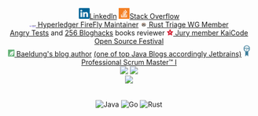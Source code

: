 <div>
  <div align="center">
    <a href="https://www.linkedin.com/in/alexey-semenyuk-60410b94/" title="LinkedIn Profile"><img width="22" src="images/linkedin.svg">LinkedIn</a>
    <a href="https://stackoverflow.com/users/2650960/alexey-semenyuk" title="Stack Overflow Profile"><img width="22" src="images/stackoverflow.svg">Stack Overflow</a>
  </div>
  <div align="center">
    <a href="https://lf-hyperledger.atlassian.net/wiki/spaces/FIR/pages/20155055/Maintainers" title="LF Decentralized Trust"><img width="13.3" src="images/hyperledger-firefly.png"> Hyperledger FireFly Maintainer</a>
      <a href="https://rust-lang.org/governance/teams/launching-pad/#team-wg-triage" title="Rust"><img width="13.3" src="images/images_rust.jpeg"> Rust Triage WG Member</a>
  </div>
  <div align="center">
    <a href="https://www.amazon.co.uk/Angry-Tests-Yegor-Bugayenko/dp/B0F54QSHHS?asin=B0F54QSHHS&revisionId=&format=4&depth=1" title="Angry Tests">Angry Tests</a> and <a href="https://www.amazon.com/256-Bloghacks-Yegor-Bugayenko/dp/1537688669?asin=1537688669&revisionId=&format=4&depth=1" title="256 Bloghacks">256 Bloghacks</a> books reviewer
  <a href="https://www.kaicode.org/2024.html" title="KaiCode Open Source Festival"><img width="13.3" src="images/logo_kaicode.svg"> Jury member KaiCode Open Source Festival</a>  
  </div>
  <div align="center">
    <a href="https://www.baeldung.com/author/alexsemenyuk" title="Baeldung author"><img width="13.3" src="images/baeldung.png"> Baeldung's blog author</a>
    <a href="https://blog.jetbrains.com/idea/2024/10/top-java-blogs-to-follow-in-2024-part-1/"> (one of top Java Blogs accordingly Jetbrains)</a>
    <a href="https://www.scrum.org/user/517210" title="PSMI"><img width="13.3" src="images/Scrumorg-PSMI_certification.png"> Professional Scrum Master™ I</a>
  </div>
  <div align="center">
    <img height="200em" src="https://awesome-github-stats.azurewebsites.net/user-stats/alex-semenyuk" />
    <img height="210em" src="https://stackoverflow-card.vercel.app/?userID=2650960"/>
  </div>
  <div align="center">
   <img height="153em" src="https://github-profile-trophy.vercel.app/?username=alex-semenyuk"/>
   
   \
    ![Java](https://img.shields.io/badge/java-%23ED8B00.svg?style=for-the-badge&logo=java&logoColor=white)  ![Go](https://img.shields.io/badge/go-%2300ADD8.svg?style=for-the-badge&logo=go&logoColor=white)  ![Rust](https://img.shields.io/badge/rust-%23000000.svg?style=for-the-badge&logo=rust&logoColor=white)
    
  </div>
</div>
 
  
